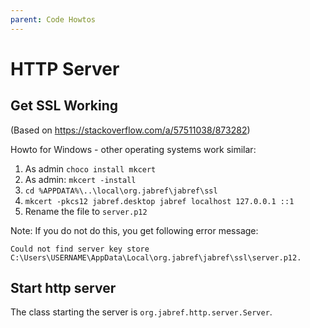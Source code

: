 ```yaml
---
parent: Code Howtos
---
```

# HTTP Server

## Get SSL Working

(Based on <https://stackoverflow.com/a/57511038/873282>)

Howto for Windows - other operating systems work similar:

1. As admin `choco install mkcert`
2. As admin: `mkcert -install`
3. `cd %APPDATA%\..\local\org.jabref\jabref\ssl`
4. `mkcert -pkcs12 jabref.desktop jabref localhost 127.0.0.1 ::1`
5. Rename the file to `server.p12`

Note: If you do not do this, you get following error message:

    Could not find server key store C:\Users\USERNAME\AppData\Local\org.jabref\jabref\ssl\server.p12.

## Start http server

The class starting the server is `org.jabref.http.server.Server`.
